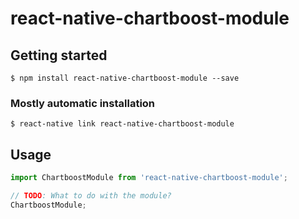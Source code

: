 # react-native-chartboost-module

## Getting started

`$ npm install react-native-chartboost-module --save`

### Mostly automatic installation

`$ react-native link react-native-chartboost-module`

## Usage
```javascript
import ChartboostModule from 'react-native-chartboost-module';

// TODO: What to do with the module?
ChartboostModule;
```
